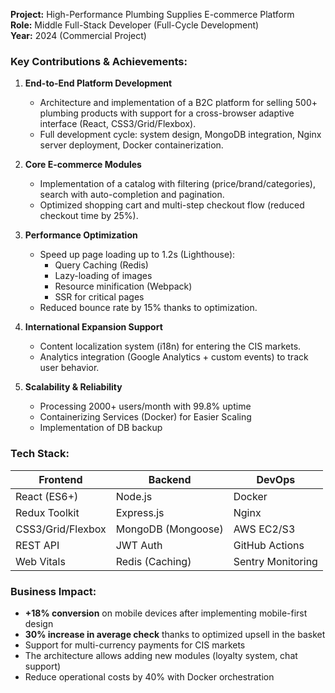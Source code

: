 **Project:** High-Performance Plumbing Supplies E-commerce Platform  
**Role:** Middle Full-Stack Developer (Full-Cycle Development)  
**Year:** 2024 (Commercial Project)  

### Key Contributions & Achievements:
1. **End-to-End Platform Development**  
   - Architecture and implementation of a B2C platform for selling 500+ plumbing products with support for a cross-browser adaptive interface (React, CSS3/Grid/Flexbox).
   - Full development cycle: system design, MongoDB integration, Nginx server deployment, Docker containerization.

2. **Core E-commerce Modules**  
   - Implementation of a catalog with filtering (price/brand/categories), search with auto-completion and pagination.
   - Optimized shopping cart and multi-step checkout flow (reduced checkout time by 25%).

3. **Performance Optimization**  
   - Speed ​​up page loading up to 1.2s (Lighthouse): 
     - Query Caching (Redis)
     - Lazy-loading of images
     - Resource minification (Webpack)
     - SSR for critical pages
   - Reduced bounce rate by 15% thanks to optimization.

4. **International Expansion Support**  
   - Content localization system (i18n) for entering the CIS markets.
   - Analytics integration (Google Analytics + custom events) to track user behavior.

5. **Scalability & Reliability**  
   - Processing 2000+ users/month with 99.8% uptime
   - Containerizing Services (Docker) for Easier Scaling
   - Implementation of DB backup

### Tech Stack:
| Frontend          | Backend         | DevOps            |
|-------------------|-----------------|-------------------|
| React (ES6+)      | Node.js         | Docker            |
| Redux Toolkit     | Express.js      | Nginx             |
| CSS3/Grid/Flexbox | MongoDB (Mongoose) | AWS EC2/S3     |
| REST API          | JWT Auth        | GitHub Actions    |
| Web Vitals        | Redis (Caching) | Sentry Monitoring |

### Business Impact:
- **+18% conversion** on mobile devices after implementing mobile-first design
- **30% increase in average check** thanks to optimized upsell in the basket
- Support for multi-currency payments for CIS markets
- The architecture allows adding new modules (loyalty system, chat support)
- Reduce operational costs by 40% with Docker orchestration

